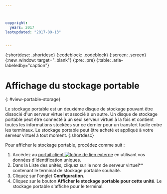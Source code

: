 ```yaml
---



copyright:
  years: 2017
lastupdated: "2017-09-13"


---
```


{:shortdesc: .shortdesc}
{:codeblock: .codeblock}
{:screen: .screen}
{:new_window: target="_blank"}
{:pre: .pre}
{:table: .aria-labeledby="caption"}


# Affichage du stockage portable  
{: #view-portable-storage}

 Le stockage portable est un deuxième disque de stockage pouvant être dissocié d'un serveur virtuel et associé à un autre. 
 Un disque de stockage portable peut être connecté à un seul serveur virtuel à la fois et contient toutes les informations stockées sur ce dernier
 pour un transfert facile entre les terminaux. Le stockage portable peut être acheté et appliqué à votre serveur virtuel à tout
 moment. 
 {:shortdesc}

Pour afficher le stockage portable, procédez comme suit :

1. Accédez au [portail client ![Icône de lien externe](../../icons/launch-glyph.svg "Icône de lien externe")](https://control.softlayer.com/) en utilisant vos données d'identification uniques.
2. Dans la Liste des unités, cliquez sur le nom de serveur virtuel** contenant le terminal de stockage portable souhaité.
3. Cliquez sur l'onglet **Configuration**.
4. Cliquez sur le bouton **Afficher le stockage portable pour cette unité**. Le stockage portable s'affiche pour le terminal.


